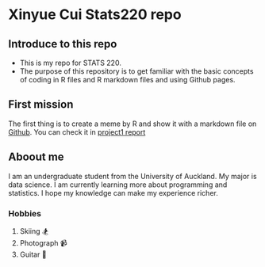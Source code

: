 <!--- heading level 1 --->
# Xinyue Cui Stats220 repo
<!--- unordered lists --->
## Introduce to this repo
* This is my repo for STATS 220.
* The purpose of this repository is to get familiar with the basic concepts of coding in R files and R markdown files and using Github pages.
## First mission
The first thing is to create a meme by R and show it with a markdown file on [Github](https://github.com/vickycuii/stats-220). You can check it in [project1 report](file:///Users/cuixinyue/Desktop/stats220/Project1/project1_report.html)
## Aboout me
I am an undergraduate student from the University of Auckland. My major is data science. I am currently learning more about programming and statistics. I hope my knowledge can make my experience richer.
### Hobbies
1. Skiing 🏂
2. Photograph 📹
3. Guitar 🎸
